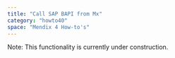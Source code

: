 ```yaml
---
title: "Call SAP BAPI from Mx"
category: "howto40"
space: "Mendix 4 How-to's"
---
```

Note: This functionality is currently under construction.
